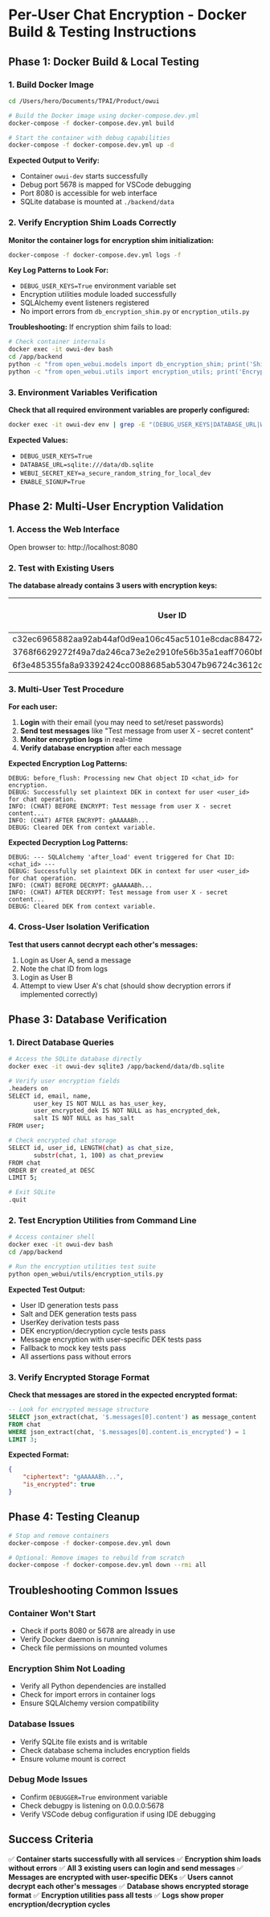 # Per-User Chat Encryption - Docker Build & Testing Instructions

## Phase 1: Docker Build & Local Testing

### 1. Build Docker Image

```bash
cd /Users/hero/Documents/TPAI/Product/owui

# Build the Docker image using docker-compose.dev.yml
docker-compose -f docker-compose.dev.yml build

# Start the container with debug capabilities
docker-compose -f docker-compose.dev.yml up -d
```

**Expected Output to Verify:**

- Container `owui-dev` starts successfully
- Debug port 5678 is mapped for VSCode debugging
- Port 8080 is accessible for web interface
- SQLite database is mounted at `./backend/data`

### 2. Verify Encryption Shim Loads Correctly

**Monitor the container logs for encryption shim initialization:**

```bash
docker-compose -f docker-compose.dev.yml logs -f
```

**Key Log Patterns to Look For:**

- `DEBUG_USER_KEYS=True` environment variable set
- Encryption utilities module loaded successfully
- SQLAlchemy event listeners registered
- No import errors from `db_encryption_shim.py` or `encryption_utils.py`

**Troubleshooting:**
If encryption shim fails to load:

```bash
# Check container internals
docker exec -it owui-dev bash
cd /app/backend
python -c "from open_webui.models import db_encryption_shim; print('Shim loaded successfully')"
python -c "from open_webui.utils import encryption_utils; print('Encryption utils loaded successfully')"
```

### 3. Environment Variables Verification

**Check that all required environment variables are properly configured:**

```bash
docker exec -it owui-dev env | grep -E "(DEBUG_USER_KEYS|DATABASE_URL|WEBUI_SECRET_KEY|ENABLE_SIGNUP)"
```

**Expected Values:**

- `DEBUG_USER_KEYS=True`
- `DATABASE_URL=sqlite:///data/db.sqlite`
- `WEBUI_SECRET_KEY=a_secure_random_string_for_local_dev`
- `ENABLE_SIGNUP=True`

## Phase 2: Multi-User Encryption Validation

### 1. Access the Web Interface

Open browser to: http://localhost:8080

### 2. Test with Existing Users

**The database already contains 3 users with encryption keys:**

| User ID                                                          | Email                       | Name   | Has Encryption Keys |
| ---------------------------------------------------------------- | --------------------------- | ------ | ------------------- |
| c32ec6965882aa92ab44af0d9ea106c45ac5101e8cdac8847247f4ac21947c64 | rcastillo23@gmail.com       | RobRob | ✅                  |
| 3768f6629272f49a7da246ca73e2e2910fe56b35a1eaff7060bf1465ba76f4e1 | rcastillo@clavesecurity.com | Clave  | ✅                  |
| 6f3e485355fa8a93392424cc0088685ab53047b96724c3612c54319841a30fc7 | rcastillo@totallyprivate.ai | TPAI   | ✅                  |

### 3. Multi-User Test Procedure

**For each user:**

1. **Login** with their email (you may need to set/reset passwords)
2. **Send test messages** like "Test message from user X - secret content"
3. **Monitor encryption logs** in real-time
4. **Verify database encryption** after each message

**Expected Encryption Log Patterns:**

```
DEBUG: before_flush: Processing new Chat object ID <chat_id> for encryption.
DEBUG: Successfully set plaintext DEK in context for user <user_id> for chat operation.
INFO: (CHAT) BEFORE ENCRYPT: Test message from user X - secret content...
INFO: (CHAT) AFTER ENCRYPT: gAAAAABh...
DEBUG: Cleared DEK from context variable.
```

**Expected Decryption Log Patterns:**

```
DEBUG: --- SQLAlchemy 'after_load' event triggered for Chat ID: <chat_id> ---
DEBUG: Successfully set plaintext DEK in context for user <user_id> for chat operation.
INFO: (CHAT) BEFORE DECRYPT: gAAAAABh...
INFO: (CHAT) AFTER DECRYPT: Test message from user X - secret content...
DEBUG: Cleared DEK from context variable.
```

### 4. Cross-User Isolation Verification

**Test that users cannot decrypt each other's messages:**

1. Login as User A, send a message
2. Note the chat ID from logs
3. Login as User B
4. Attempt to view User A's chat (should show decryption errors if implemented correctly)

## Phase 3: Database Verification

### 1. Direct Database Queries

```bash
# Access the SQLite database directly
docker exec -it owui-dev sqlite3 /app/backend/data/db.sqlite

# Verify user encryption fields
.headers on
SELECT id, email, name,
       user_key IS NOT NULL as has_user_key,
       user_encrypted_dek IS NOT NULL as has_encrypted_dek,
       salt IS NOT NULL as has_salt
FROM user;

# Check encrypted chat storage
SELECT id, user_id, LENGTH(chat) as chat_size,
       substr(chat, 1, 100) as chat_preview
FROM chat
ORDER BY created_at DESC
LIMIT 5;

# Exit SQLite
.quit
```

### 2. Test Encryption Utilities from Command Line

```bash
# Access container shell
docker exec -it owui-dev bash
cd /app/backend

# Run the encryption utilities test suite
python open_webui/utils/encryption_utils.py
```

**Expected Test Output:**

- User ID generation tests pass
- Salt and DEK generation tests pass
- UserKey derivation tests pass
- DEK encryption/decryption cycle tests pass
- Message encryption with user-specific DEK tests pass
- Fallback to mock key tests pass
- All assertions pass without errors

### 3. Verify Encrypted Storage Format

**Check that messages are stored in the expected encrypted format:**

```sql
-- Look for encrypted message structure
SELECT json_extract(chat, '$.messages[0].content') as message_content
FROM chat
WHERE json_extract(chat, '$.messages[0].content.is_encrypted') = 1
LIMIT 3;
```

**Expected Format:**

```json
{
	"ciphertext": "gAAAAABh...",
	"is_encrypted": true
}
```

## Phase 4: Testing Cleanup

```bash
# Stop and remove containers
docker-compose -f docker-compose.dev.yml down

# Optional: Remove images to rebuild from scratch
docker-compose -f docker-compose.dev.yml down --rmi all
```

## Troubleshooting Common Issues

### Container Won't Start

- Check if ports 8080 or 5678 are already in use
- Verify Docker daemon is running
- Check file permissions on mounted volumes

### Encryption Shim Not Loading

- Verify all Python dependencies are installed
- Check for import errors in container logs
- Ensure SQLAlchemy version compatibility

### Database Issues

- Verify SQLite file exists and is writable
- Check database schema includes encryption fields
- Ensure volume mount is correct

### Debug Mode Issues

- Confirm `DEBUGGER=True` environment variable
- Check debugpy is listening on 0.0.0.0:5678
- Verify VSCode debug configuration if using IDE debugging

## Success Criteria

✅ **Container starts successfully with all services**
✅ **Encryption shim loads without errors**
✅ **All 3 existing users can login and send messages**
✅ **Messages are encrypted with user-specific DEKs**
✅ **Users cannot decrypt each other's messages**
✅ **Database shows encrypted storage format**
✅ **Encryption utilities pass all tests**
✅ **Logs show proper encryption/decryption cycles**
